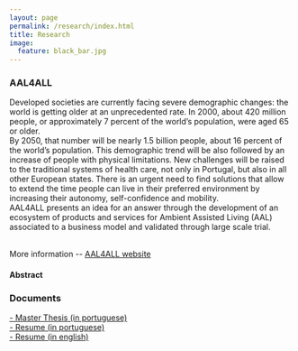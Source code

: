```yaml
---
layout: page
permalink: /research/index.html
title: Research
image:
  feature: black_bar.jpg
---
```




### AAL4ALL

Developed societies are currently facing severe demographic changes: the world is getting older at an unprecedented rate. In 2000, about 420 million people, or approximately 7 percent of the world’s population, were aged 65 or older.<br/>
By 2050, that number will be nearly 1.5 billion people, about 16 percent of the world’s population. This demographic trend will be also followed by an increase of people with physical limitations.
New challenges will be raised to the traditional systems of health care, not only in Portugal, but also in all other European states. There is an urgent need to find solutions that allow to extend the time people can live in their preferred environment by increasing their autonomy, self-confidence and mobility.<br/>
AAL4ALL presents an idea for an answer through the development of an ecosystem of products and services for Ambient Assisted Living (AAL) associated to a business model and validated through large scale trial.<br/>
<br/>

More information -- [AAL4ALL website](http://www.aal4all.org/)


#### Abstract



### Documents
<a href="../thesis/thesis.pdf"><i class="icon-pdf"></i> - Master Thesis (in portuguese) </a> <br/>
<a href="../thesis/resume_p.pdf"><i class="icon-pdf"></i> - Resume (in portuguese) </a> <br/>
<a href="../thesis/resume_e.pdf"><i class="icon-pdf"></i> - Resume (in english) </a> <br/>






